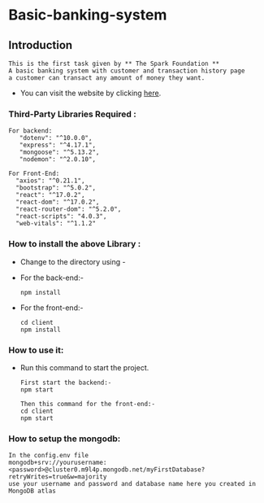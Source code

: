 # Basic-banking-system
## Introduction

```
This is the first task given by ** The Spark Foundation ** 
A basic banking system with customer and transaction history page 
a customer can transact any amount of money they want.
```
- You can visit the website by clicking [here](https://rajbirbank.herokuapp.com/).
### Third-Party Libraries Required :

```
For backend:
   "dotenv": "^10.0.0",
   "express": "^4.17.1",
   "mongoose": "^5.13.2",
   "nodemon": "^2.0.10",
```

```
For Front-End:
  "axios": "^0.21.1",
  "bootstrap": "^5.0.2",
  "react": "^17.0.2",
  "react-dom": "^17.0.2",
  "react-router-dom": "^5.2.0",
  "react-scripts": "4.0.3",
  "web-vitals": "^1.1.2"
```

### How to install the above Library :

- Change to the directory using -

- For the back-end:-
  ```
  npm install
  ```
- For the front-end:-
  ```
  cd client
  npm install
  ```


### How to use it:

- Run this command to start the project.
  ```
  First start the backend:-
  npm start
  ```
  ```
  Then this command for the front-end:-
  cd client
  npm start
  ```

### How to setup the mongodb:

```
In the config.env file
mongodb+srv://yourusername:<password>@cluster0.m9l4p.mongodb.net/myFirstDatabase?retryWrites=true&w=majority
use your username and password and database name here you created in MongoDB atlas
```
